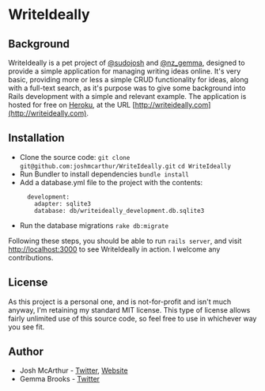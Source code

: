 WriteIdeally
============

Background
----------

WriteIdeally is a pet project of
[@sudojosh](http://www.joshmcarthur.com) and
[@nz_gemma](http://twitter.com/nz_gemma), designed to provide a simple
application for managing writing ideas online. It's very basic,
providing more or less a simple CRUD functionality for ideas, along with
a full-text search, as it's purpose was to give some
background into Rails development with a simple and relevant example.
The application is hosted for free on [Heroku](http://heroku.com), at
the URL [http://writeideally.com](http://writeideally.com).

Installation
------------

* Clone the source code:
  `git clone git@github.com:joshmcarthur/WriteIdeally.git`
  `cd WriteIdeally`
* Run Bundler to install dependencies
  `bundle install`
* Add a database.yml file to the project with the contents:
  ```
    development: 
      adapter: sqlite3
      database: db/writeideally_development.db.sqlite3
  ```
* Run the database migrations
  `rake db:migrate`

Following these steps, you should be able to run `rails server`, and
visit [http://localhost:3000](http://localhost:3000) to see WriteIdeally
in action. I welcome any contributions.

License
-------

As this project is a personal one, and is not-for-profit and isn't much
anyway, I'm retaining my standard MIT license. This type of license
allows fairly unlimited use of this source code, so feel free to use in
whichever way you see fit.

Author
------

* Josh McArthur - [Twitter](http://twitter.com/sudojosh),
  [Website](http://www.joshmcarthur.com)
* Gemma Brooks - [Twitter](http://twitter.com/nz_gemma)

